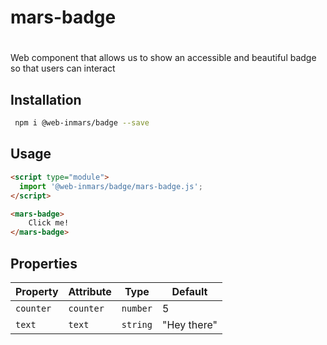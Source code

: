 # mars-badge

# <mars-badge>
Web component that allows us to show an accessible and beautiful badge so that users can interact

## Installation
```bash
 npm i @web-inmars/badge --save
```

## Usage
```html
<script type="module">
  import '@web-inmars/badge/mars-badge.js';
</script>

<mars-badge>
    Click me!
</mars-badge>
```

## Properties

| Property  | Attribute | Type     | Default     |
|-----------|-----------|----------|-------------|
| `counter` | `counter` | `number` | 5           |
| `text`    | `text`    | `string` | "Hey there" |

